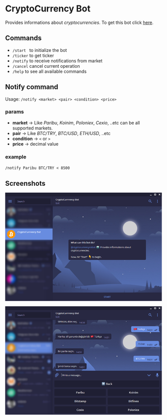
# CryptoCurrency Bot

Provides informations about *cryptocurrencies*.
To get this bot click [here][bot-url].

## Commands

- `/start ` to initialize the bot
- `/ticker` to get ticker
- `/notify` to receive notifications from market
- `/cancel` cancel current operation
- `/help` to see all available commands

## Notify command

Usage: `/notify <market> <pair> <condition> <price>`

### params
- **market** -> Like *Paribu*, *Koinim*, *Poloniex*, *Cexio*, ..etc can be all supported markets.
- **pair** -> Like *BTC/TRY*, *BTC/USD*, *ETH/USD*, ..etc
- **condition** -> `<` or `>`
- **price** -> decimal value
### example
`/notify Paribu BTC/TRY < 8500`

## Screenshots

![screenshot1](screenshots/bot.PNG)

![screenshot2](screenshots/bot2.png)

[bot-url]: <https://telegram.me/cryptocurrencyrobot>
